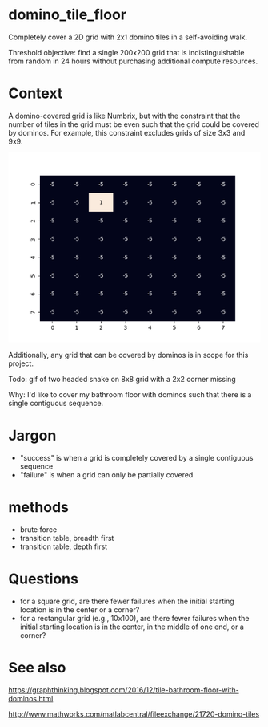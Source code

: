 # domino_tile_floor

Completely cover a 2D grid with 2x1 domino tiles in a self-avoiding walk.

Threshold objective: find a single 200x200 grid that is indistinguishable from random in 24 hours without purchasing additional compute resources.

# Context

A domino-covered grid is like Numbrix, but with the constraint that the number of tiles in the grid must be even such that the grid could be covered by dominos. For example, this constraint excludes grids of size 3x3 and 9x9.

![gif of two headed snake on 8x8 grid](https://github.com/bhpayne/domino_tile_floor/blob/master/8x8.gif?raw=true)

Additionally, any grid that can be covered by dominos is in scope for this project.

Todo: gif of two headed snake on 8x8 grid with a 2x2 corner missing

Why: I'd like to cover my bathroom floor with dominos such that there is a single contiguous sequence. 

# Jargon

* "success" is when a grid is completely covered by a single contiguous sequence
* "failure" is when a grid can only be partially covered

# methods
* brute force
* transition table, breadth first
* transition table, depth first

# Questions

* for a square grid, are there fewer failures when the initial starting location is in the center or a corner?
* for a rectangular grid (e.g., 10x100), are there fewer failures when the initial starting location is in the center, in the middle of one end, or a corner?

# See also

<https://graphthinking.blogspot.com/2016/12/tile-bathroom-floor-with-dominos.html>

<http://www.mathworks.com/matlabcentral/fileexchange/21720-domino-tiles>
